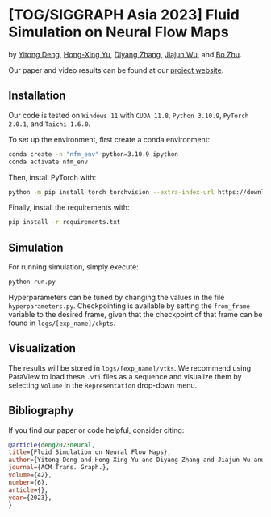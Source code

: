 # [TOG/SIGGRAPH Asia 2023] Fluid Simulation on Neural Flow Maps

by [Yitong Deng](https://yitongdeng.github.io/), [Hong-Xing Yu](https://kovenyu.com/), [Diyang Zhang](https://serev99.github.io/), [Jiajun Wu](https://jiajunwu.com/), and [Bo Zhu](https://faculty.cc.gatech.edu/~bozhu/).

Our paper and video results can be found at our [project website](https://yitongdeng-projects.github.io/neural_flow_maps_webpage/).

## Installation

Our code is tested on `Windows 11` with `CUDA 11.8`, `Python 3.10.9`, `PyTorch 2.0.1`, and `Taichi 1.6.0`.

To set up the environment, first create a conda environment:

```bash
conda create -n "nfm_env" python=3.10.9 ipython
conda activate nfm_env
```

Then, install PyTorch with:

```bash
python -m pip install torch torchvision --extra-index-url https://download.pytorch.org/whl/cu118
```

Finally, install the requirements with:

```bash
pip install -r requirements.txt
```

## Simulation

For running simulation, simply execute:

```bash
python run.py
```

Hyperparameters can be tuned by changing the values in the file `hyperparameters.py`. Checkpointing is available by setting the `from_frame` variable to the desired frame, given that the checkpoint of that frame can be found in `logs/[exp_name]/ckpts`.

## Visualization

The results will be stored in `logs/[exp_name]/vtks`. We recommend using ParaView to load these `.vti` files as a sequence and visualize them by selecting `Volume` in the `Representation` drop-down menu.

## Bibliography

If you find our paper or code helpful, consider citing:

```bibtex
@article{deng2023neural,
title={Fluid Simulation on Neural Flow Maps},
author={Yitong Deng and Hong-Xing Yu and Diyang Zhang and Jiajun Wu and Bo Zhu},
journal={ACM Trans. Graph.},
volume={42},
number={6},
article={},
year={2023},
}
```
